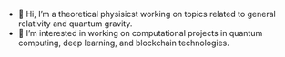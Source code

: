 - 👋 Hi, I’m a theoretical physisicst working on topics related to general relativity and quantum gravity.
- 👀 I’m interested in working on computational projects in quantum computing, deep learning, and blockchain technologies.

<!---
kman2949/kman2949 is a ✨ special ✨ repository because its `README.md` (this file) appears on your GitHub profile.
You can click the Preview link to take a look at your changes.
--->
